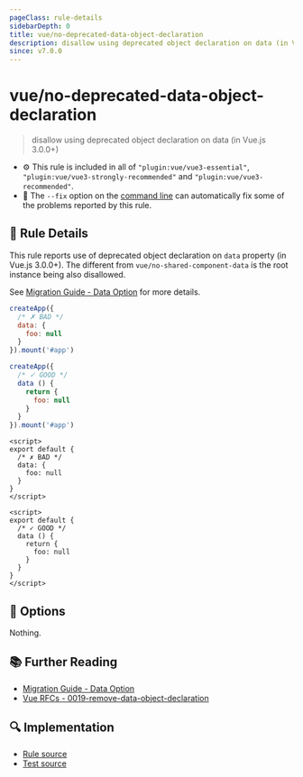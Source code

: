 ```yaml
---
pageClass: rule-details
sidebarDepth: 0
title: vue/no-deprecated-data-object-declaration
description: disallow using deprecated object declaration on data (in Vue.js 3.0.0+)
since: v7.0.0
---
```

# vue/no-deprecated-data-object-declaration
> disallow using deprecated object declaration on data (in Vue.js 3.0.0+)

- :gear: This rule is included in all of `"plugin:vue/vue3-essential"`, `"plugin:vue/vue3-strongly-recommended"` and `"plugin:vue/vue3-recommended"`.
- :wrench: The `--fix` option on the [command line](https://eslint.org/docs/user-guide/command-line-interface#fixing-problems) can automatically fix some of the problems reported by this rule.

## :book: Rule Details

This rule reports use of deprecated object declaration on `data` property (in Vue.js 3.0.0+).
The different from `vue/no-shared-component-data` is the root instance being also disallowed.

See [Migration Guide - Data Option](https://v3.vuejs.org/guide/migration/data-option.html) for more details.

<eslint-code-block fix :rules="{'vue/no-deprecated-data-object-declaration': ['error']}" language="javascript" filename="example.js">

```js
createApp({
  /* ✗ BAD */
  data: {
    foo: null
  }
}).mount('#app')

createApp({
  /* ✓ GOOD */
  data () {
    return {
      foo: null
    }
  }
}).mount('#app')
```

</eslint-code-block>

<eslint-code-block fix :rules="{'vue/no-deprecated-data-object-declaration': ['error']}">

```vue
<script>
export default {
  /* ✗ BAD */
  data: {
    foo: null
  }
}
</script>
```

</eslint-code-block>

<eslint-code-block fix :rules="{'vue/no-deprecated-data-object-declaration': ['error']}">

```vue
<script>
export default {
  /* ✓ GOOD */
  data () {
    return {
      foo: null
    }
  }
}
</script>
```

</eslint-code-block>

## :wrench: Options

Nothing.

## :books: Further Reading

- [Migration Guide - Data Option](https://v3.vuejs.org/guide/migration/data-option.html)
- [Vue RFCs - 0019-remove-data-object-declaration](https://github.com/vuejs/rfcs/blob/master/active-rfcs/0019-remove-data-object-declaration.md)

## :mag: Implementation

- [Rule source](https://github.com/vuejs/eslint-plugin-vue/blob/master/lib/rules/no-deprecated-data-object-declaration.js)
- [Test source](https://github.com/vuejs/eslint-plugin-vue/blob/master/tests/lib/rules/no-deprecated-data-object-declaration.js)

